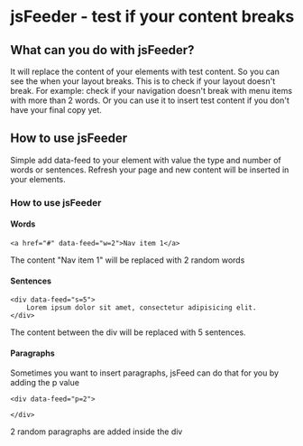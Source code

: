 
# jsFeeder - test if your content breaks

## What can you do with jsFeeder?

It will replace the content of your elements with test content. So you can see the when your layout breaks.
This is to check if your layout doesn't break. For example: check if your navigation doesn't break with menu items with more than 2 words. Or you can use it to insert test content if you don't have your final copy yet.

## How to use jsFeeder

Simple add data-feed to your element with value the type and number of words or sentences.
Refresh your page and new content will be inserted in your elements.

### How to use jsFeeder

#### Words

```
<a href="#" data-feed="w=2">Nav item 1</a>
```

The content "Nav item 1" will be replaced with 2 random words

#### Sentences

```
<div data-feed="s=5">
    Lorem ipsum dolor sit amet, consectetur adipisicing elit.
</div>
```

The content between the div will be replaced with 5 sentences.

#### Paragraphs

Sometimes you want to insert paragraphs, jsFeed can do that for you by adding the p value

```
<div data-feed="p=2">
    
</div>
```

2 random paragraphs are added inside the div
